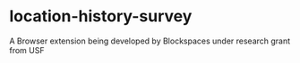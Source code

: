 # location-history-survey
A Browser extension being developed by Blockspaces under research grant from USF
